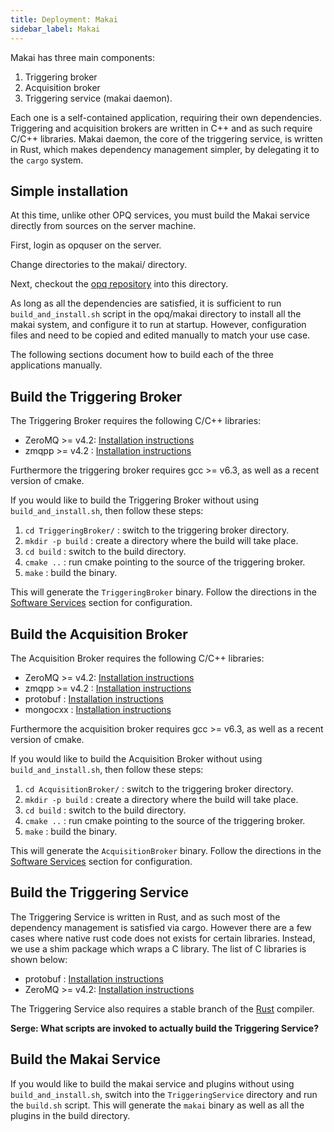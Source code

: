 ```yaml
---
title: Deployment: Makai
sidebar_label: Makai
---
```


Makai has three main components:

1. Triggering broker
2. Acquisition broker
3. Triggering service (makai daemon).

Each one is a self-contained application, requiring their own dependencies. Triggering and acquisition brokers are written in C++ and as such require C/C++ libraries. Makai daemon, the core of the triggering service, is written in Rust, which makes dependency management simpler, by delegating it to the `cargo` system. 

## Simple installation 

At this time, unlike other OPQ services, you must build the Makai service directly from sources on the server machine. 

First, login as opquser on the server. 
 
Change directories to the makai/ directory.

Next, checkout the [opq repository](https://github.com/openpowerquality/opq) into this directory.

As long as all the dependencies are satisfied, it is sufficient to run `build_and_install.sh` script in the opq/makai directory to install all the makai system, and configure it to run at startup. However, configuration files and need to be copied and edited manually to match your use case.

The following sections document how to build each of the three applications manually.

## Build the Triggering Broker

The Triggering Broker requires the following C/C++ libraries:

* ZeroMQ >= v4.2: [Installation instructions](http://zeromq.org/intro:get-the-software)
* zmqpp >= v4.2 : [Installation instructions](https://github.com/zeromq/zmqpp#installation)

Furthermore the triggering broker requires gcc >= v6.3, as well as a recent version of cmake.

If you would like to build the Triggering Broker without using `build_and_install.sh`, then follow these steps:

1. `cd TriggeringBroker/` : switch to the triggering broker directory.
2. `mkdir -p build` : create a directory where the build will take place.
3. `cd build` : switch to the build directory.
4. `cmake ..` : run cmake pointing to the source of the triggering broker.
5. `make` : build the binary.

This will generate the `TriggeringBroker` binary. Follow the directions in the [Software Services](/docs/makai.html#configuration) section for configuration.

## Build the Acquisition Broker
 
The Acquisition Broker requires the following C/C++ libraries:

* ZeroMQ >= v4.2: [Installation instructions](http://zeromq.org/intro:get-the-software)
* zmqpp >= v4.2 : [Installation instructions](https://github.com/zeromq/zmqpp#installation)
* protobuf : [Installation instructions](https://github.com/google/protobuf/blob/master/src/README.md)
* mongocxx : [Installation instructions](http://mongodb.github.io/mongo-cxx-driver/mongocxx-v3/installation/)

Furthermore the acquisition broker requires gcc >= v6.3, as well as a recent version of cmake.

If you would like to build the Acquisition Broker without using `build_and_install.sh`, then follow these steps:

1. `cd AcquisitionBroker/` : switch to the triggering broker directory.
2. `mkdir -p build` : create a directory where the build will take place.
3. `cd build` : switch to the build directory.
4. `cmake ..` : run cmake pointing to the source of the triggering broker.
5. `make` : build the binary.

This will generate the `AcquisitionBroker` binary. Follow the directions in the [Software Services](/docs/makai.html#configuration) section for configuration.

## Build the Triggering Service
 
The Triggering Service is written in Rust, and as such most of the dependency management is satisfied via cargo. However there are a few cases where native rust code does not exists for certain libraries. Instead, we use a shim package which wraps a C library. The list of C libraries is shown below:

* protobuf : [Installation instructions](https://github.com/google/protobuf/blob/master/src/README.md)
* ZeroMQ >= v4.2: [Installation instructions](http://zeromq.org/intro:get-the-software)

The Triggering Service also requires a stable branch of the [Rust](https://www.rust-lang.org/en-US/install.html) compiler.

**Serge: What scripts are invoked to actually build the Triggering Service?**

## Build the Makai Service

If you would like to build the makai service and plugins without using `build_and_install.sh`, switch into the `TriggeringService` directory and run the `build.sh` script. This will generate the `makai` binary as well as all the plugins in the build directory.
